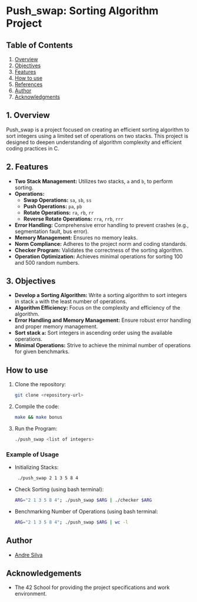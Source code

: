 # Push_swap: Sorting Algorithm Project

## Table of Contents

1. [Overview](#overview)
2. [Objectives](#objectives)
3. [Features](#features)
4. [How to use](#how-to-use)
5. [References](#references)
6. [Author](#author)
5. [Acknowledgments](#acknowledgments)

## 1. Overview

Push_swap is a project focused on creating an efficient sorting algorithm to sort integers using a limited set of operations on two stacks. This project is designed to deepen understanding of algorithm complexity and efficient coding practices in C.

## 2. Features

- **Two Stack Management:** Utilizes two stacks, `a` and `b`, to perform sorting.
- **Operations:**
  - **Swap Operations:** `sa`, `sb`, `ss`
  - **Push Operations:** `pa`, `pb`
  - **Rotate Operations:** `ra`, `rb`, `rr`
  - **Reverse Rotate Operations:** `rra`, `rrb`, `rrr`
- **Error Handling:** Comprehensive error handling to prevent crashes (e.g., segmentation fault, bus error).
- **Memory Management:** Ensures no memory leaks.
- **Norm Compliance:** Adheres to the project norm and coding standards.
- **Checker Program:** Validates the correctness of the sorting algorithm.
- **Operation Optimization:** Achieves minimal operations for sorting 100 and 500 random numbers.

## 3. Objectives

- **Develop a Sorting Algorithm:** Write a sorting algorithm to sort integers in stack `a` with the least number of operations.
- **Algorithm Efficiency:** Focus on the complexity and efficiency of the algorithm.
- **Error Handling and Memory Management:** Ensure robust error handling and proper memory management.
- **Sort stack `a`:** Sort integers in ascending order using the available operations.
- **Minimal Operations:** Strive to achieve the minimal number of operations for given benchmarks.

## How to use

1. Clone the repository:
   ```sh
   git clone <repository-url>

2. Compile the code:
   ```sh
   make && make bonus

3. Run the Program:
   ```sh
   ./push_swap <list of integers>

### Example of Usage
- Initializing Stacks:
  ```sh
   ./push_swap 2 1 3 5 8 4
- Check Sorting (using bash terminal):
  ```sh
  ARG="2 1 3 5 8 4"; ./push_swap $ARG | ./checker $ARG
- Benchmarking Number of Operations (using bash terminal:
  ```sh
  ARG="2 1 3 5 8 4"; ./push_swap $ARG | wc -l

## Author

- [Andre Silva](https://github.com/mzsv/)

## Acknowledgements

- The 42 School for providing the project specifications and work environment.

